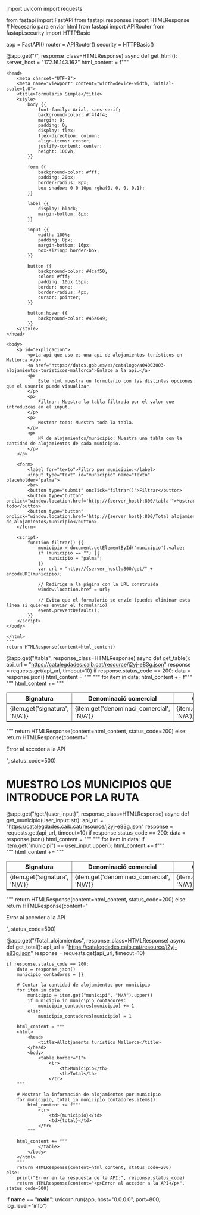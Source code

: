 import uvicorn
import requests

from fastapi import FastAPI
from fastapi.responses import HTMLResponse  # Necesario para enviar html
from fastapi import APIRouter
from fastapi.security import HTTPBasic

app = FastAPI()
router = APIRouter()
security = HTTPBasic()


@app.get("/", response_class=HTMLResponse)
async def get_html():
    server_host = "172.16.143.162"
    html_content = f"""
    <!DOCTYPE html>
    <html lang="es">

    <head>
        <meta charset="UTF-8">
        <meta name="viewport" content="width=device-width, initial-scale=1.0">
        <title>Formulario Simple</title>
        <style>
            body {{
                font-family: Arial, sans-serif;
                background-color: #f4f4f4;
                margin: 0;
                padding: 0;
                display: flex;
                flex-direction: column;
                align-items: center;
                justify-content: center;
                height: 100vh;
            }}

            form {{
                background-color: #fff;
                padding: 20px;
                border-radius: 8px;
                box-shadow: 0 0 10px rgba(0, 0, 0, 0.1);
            }}

            label {{
                display: block;
                margin-bottom: 8px;
            }}

            input {{
                width: 100%;
                padding: 8px;
                margin-bottom: 16px;
                box-sizing: border-box;
            }}

            button {{
                background-color: #4caf50;
                color: #fff;
                padding: 10px 15px;
                border: none;
                border-radius: 4px;
                cursor: pointer;
            }}

            button:hover {{
                background-color: #45a049;
            }}
        </style>
    </head>

    <body>
        <p id="explicacion">
            <p>La api que uso es una api de alojamientos turísticos en Mallorca.</p>
            <a href="https://datos.gob.es/es/catalogo/a04003003-alojamientos-turisticos-mallorca">Enlace a la api.</a>
            <p>
                Este html muestra un formulario con las distintas opciones que el usuario puede visualizar.
            </p>
            <p>
                Filtrar: Muestra la tabla filtrada por el valor que introduzcas en el input.
            </p>
            <p>
                Mostrar todo: Muestra toda la tabla.
            </p>
            <p>
                Nº de alojamientos/municipio: Muestra una tabla con la cantidad de alojamientos de cada municipio.
            </p>
        </p>

        <form>
            <label for="texto">Filtro por municipio:</label>
            <input type="text" id="municipio" name="texto" placeholder="palma">
            <br>
            <button type="submit" onclick="filtrar()">Filtrar</button>
            <button type="button" onclick="window.location.href='http://{server_host}:800/tabla'">Mostrar todo</button>
            <button type="button" onclick="window.location.href='http://{server_host}:800/Total_alojamientos'">Nº de alojamientos/municipio</button>
        </form>

        <script>
            function filtrar() {{
                municipio = document.getElementById('municipio').value;
                if (municipio == "") {{
                    municipio = "palma";
                }}
                var url = "http://{server_host}:800/get/" + encodeURI(municipio);

                // Redirige a la página con la URL construida
                window.location.href = url;

                // Evita que el formulario se envíe (puedes eliminar esta línea si quieres enviar el formulario)
                event.preventDefault();
            }}
        </script>
    </body>

    </html>
    """
    return HTMLResponse(content=html_content)


@app.get("/tabla", response_class=HTMLResponse)
async def get_table():
    api_url = "https://catalegdades.caib.cat/resource/j2yj-e83g.json"
    response = requests.get(api_url, timeout=10)
    if response.status_code == 200:
        data = response.json()
        html_content = """
        <html>
            <head>
                <title>Allotjaments turístics Mallorca</title>
            </head>
            <body>
                <table border="1">
                    <tr>
                        <th>Signatura</th>
                        <th>Denominació comercial</th>
                        <th>Grup</th>
                        <th>Subgrup</th>
                        <th>Inici d'activitat</th>
                        <th>Estat</th>
                        <th>Municipi</th>
                        <th>Localitat</th>
                        <th>Direcció</th>
                        <th>UTM_X</th>
                        <th>UTM_Y</th>
                        <th>Places</th>
                        <th>Unitats</th>
                        <th>Explotador</th>
                        <th>Geocoded column</th>
                        <th>Coordinates</th>
                    </tr>
        """
        for item in data:
            html_content += f"""
                <tr>
                    <td>{item.get('signatura', 'N/A')}</td>
                    <td>{item.get('denominaci_comercial', 'N/A')}</td>
                    <td>{item.get('grup', 'N/A')}</td>
                    <td>{item.get('subgrup', 'N/A')}</td>
                    <td>{item.get('inici_d_activitat', 'N/A')}</td>
                    <td>{item.get('estat', 'N/A')}</td>
                    <td>{item.get('municipi', 'N/A')}</td>
                    <td>{item.get('localitat', 'N/A')}</td>
                    <td>{item.get('direcci', 'N/A')}</td>
                    <td>{item.get('utm_x')}</td>    
                    <td>{item.get('utm_y', 'N/A')}</td>
                    <td>{item.get('places', 'N/A')}</td>
                    <td>{item.get('unitats', 'N/A')}</td>
                    <td>{item.get('explotador_s', 'N/A')}</td>
                    <td>{item.get('geocoded_column', {}).get('type', 'N/A')}</td>
                    <td>{item.get('geocoded_column', {}).get('coordinates', 'N/A')}</td>
                </tr>
            """
        html_content += """
                </table>
            </body>
        </html>
        """
        return HTMLResponse(content=html_content, status_code=200)
    else:
        return HTMLResponse(content="<p>Error al acceder a la API</p>", status_code=500)


# MUESTRO LOS MUNICIPIOS QUE INTRODUCE POR LA RUTA
@app.get("/get/{user_input}", response_class=HTMLResponse)
async def get_municipio(user_input: str):
    api_url = "https://catalegdades.caib.cat/resource/j2yj-e83g.json"
    response = requests.get(api_url, timeout=10)
    if response.status_code == 200:
        data = response.json()
        html_content = """
        <html>
            <head>
                <title>Allotjaments turístics {user_input}</title>
            </head>
            <body>
                <table border="1">
                    <tr>
                        <th>Signatura</th>
                        <th>Denominació comercial</th>
                        <th>Grup</th>
                        <th>Subgrup</th>
                        <th>Inici d'activitat</th>
                        <th>Estat</th>
                        <th>Municipi</th>
                        <th>Localitat</th>
                        <th>Direcció</th>
                        <th>UTM_X</th>
                        <th>UTM_Y</th>
                        <th>Places</th>
                        <th>Unitats</th>
                        <th>Explotador</th>
                        <th>Geocoded column</th>
                        <th>Coordinates</th>
                    </tr>
        """
        for item in data:
            if item.get("municipi") == user_input.upper():
                html_content += f"""
                <tr>
                    <td>{item.get('signatura', 'N/A')}</td>
                    <td>{item.get('denominaci_comercial', 'N/A')}</td>
                    <td>{item.get('grup', 'N/A')}</td>
                    <td>{item.get('subgrup', 'N/A')}</td>
                    <td>{item.get('inici_d_activitat', 'N/A')}</td>
                    <td>{item.get('estat', 'N/A')}</td>
                    <td>{item.get('municipi', 'N/A')}</td>
                    <td>{item.get('localitat', 'N/A')}</td>
                    <td>{item.get('direcci', 'N/A')}</td>
                    <td>{item.get('utm_x')}</td>    
                    <td>{item.get('utm_y', 'N/A')}</td>
                    <td>{item.get('places', 'N/A')}</td>
                    <td>{item.get('unitats', 'N/A')}</td>
                    <td>{item.get('explotador_s', 'N/A')}</td>
                    <td>{item.get('geocoded_column', {}).get('type', 'N/A')}</td>
                    <td>{item.get('geocoded_column', {}).get('coordinates', 'N/A')}</td>
                </tr>
            """
        html_content += """
                </table>
            </body>
        </html>
        """
        return HTMLResponse(content=html_content, status_code=200)
    else:
        return HTMLResponse(content="<p>Error al acceder a la API</p>", status_code=500)


@app.get("/Total_alojamientos", response_class=HTMLResponse)
async def get_total():
    api_url = "https://catalegdades.caib.cat/resource/j2yj-e83g.json"
    response = requests.get(api_url, timeout=10)

    if response.status_code == 200:
        data = response.json()
        municipio_contadores = {}

        # Contar la cantidad de alojamientos por municipio
        for item in data:
            municipio = item.get("municipi", "N/A").upper()
            if municipio in municipio_contadores:
                municipio_contadores[municipio] += 1
            else:
                municipio_contadores[municipio] = 1

        html_content = """
        <html>
            <head>
                <title>Allotjaments turístics Mallorca</title>
            </head>
            <body>
                <table border="1">
                    <tr>
                        <th>Municipio</th>
                        <th>Total</th>
                    </tr>
        """

        # Mostrar la información de alojamientos por municipio
        for municipio, total in municipio_contadores.items():
            html_content += f"""
                <tr>
                    <td>{municipio}</td>
                    <td>{total}</td>
                </tr>
            """

        html_content += """
                </table>
            </body>
        </html>
        """
        return HTMLResponse(content=html_content, status_code=200)
    else:
        print("Error en la respuesta de la API:", response.status_code)
        return HTMLResponse(content="<p>Error al acceder a la API</p>", status_code=500)


if __name__ == "__main__":
    uvicorn.run(app, host="0.0.0.0", port=800, log_level="info")
